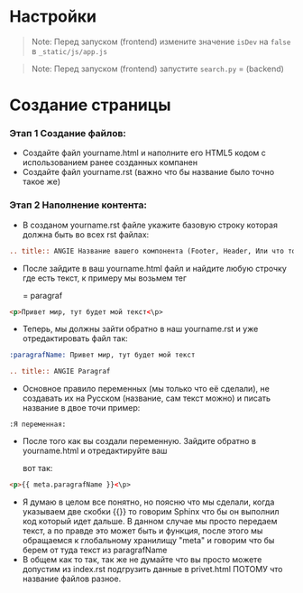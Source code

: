 # Настройки
>Note: Перед запуском (frontend) измените значение `isDev` на `false` в `_static/js/app.js`

>Note: Перед запуском (frontend) запустите `search.py` = (backend)

# Создание страницы
### Этап 1 Создание файлов:
 - Создайте файл yourname.html и наполните его HTML5 кодом с использованием ранее созданных компанен
 - Создайте файл yourname.rst (важно что бы название было точно такое же)

### Этап 2 Наполнение контента:
 - В созданом yourname.rst файле укажите базовую строку которая должна быть во всех rst файлах:
 ```rst
.. title:: ANGIE Название вашего компонента (Footer, Header, Или что то свое)
 ```
 - После зайдите в ваш yourname.html файл и найдите любую строчку где есть текст, к примеру мы возьмем тег <p> = paragraf
 ```html
<p>Привет мир, тут будет мой текст<\p>
 ```
 - Теперь, мы должны зайти обратно в наш yourname.rst и уже отредактировать файл так:
 ```rst
:paragrafName: Привет мир, тут будет мой текст

.. title:: ANGIE Paragraf
 ```
 - Основное правило переменных (мы только что её сделали), не создавать их на Русском (название, сам текст можно) и писать название в двое точи пример:
 ```
:Я переменная:
 ```
 - После того как вы создали переменную. Зайдите обратно в yourname.html и отредактируйте ваш <p> вот так:
 ```html
 <p>{{ meta.paragrafName }}<\p>
 ```
 - Я думаю в целом все понятно, но поясню что мы сделали, когда указываем две скобки {{}} то говорим Sphinx что бы он выполнил код который идет дальше. В данном случае мы просто передаем текст, а по правде это может быть и функция, после этого мы обращаемся к глобальному хранилищу "meta" и говорим что бы берем от туда текст из paragrafName
 - В общем как то так, так же не думайте что вы просто можете допустим из index.rst подгрузить данные в privet.html ПОТОМУ что название файлов разное.
